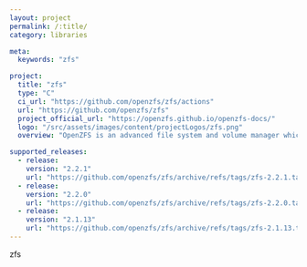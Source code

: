 ```yaml
---
layout: project
permalink: /:title/
category: libraries

meta:
  keywords: "zfs"

project:
  title: "zfs"
  type: "C"
  ci_url: "https://github.com/openzfs/zfs/actions"
  url: "https://github.com/openzfs/zfs"
  project_official_url: "https://openzfs.github.io/openzfs-docs/"
  logo: "/src/assets/images/content/projectLogos/zfs.png"
  overview: "OpenZFS is an advanced file system and volume manager which was originally developed for Solaris and is now maintained by the OpenZFS community. This repository contains the code for running OpenZFS on Linux and FreeBSD."

supported_releases:
  - release:
    version: "2.2.1"
    url: "https://github.com/openzfs/zfs/archive/refs/tags/zfs-2.2.1.tar.gz"
  - release:
    version: "2.2.0"
    url: "https://github.com/openzfs/zfs/archive/refs/tags/zfs-2.2.0.tar.gz"
  - release:
    version: "2.1.13"
    url: "https://github.com/openzfs/zfs/archive/refs/tags/zfs-2.1.13.tar.gz"
---
```


<p>zfs</p>
